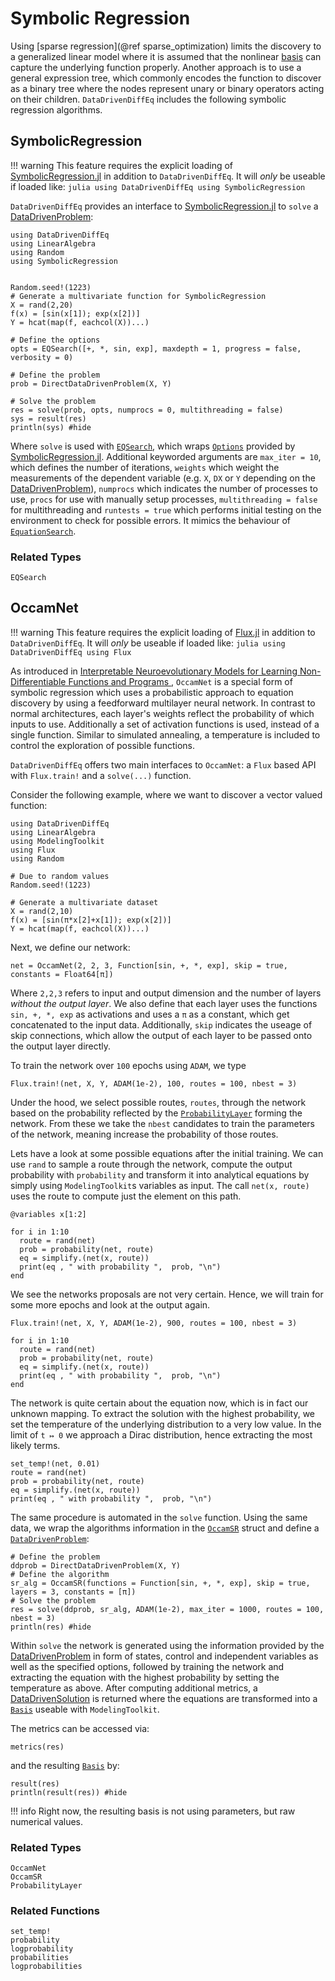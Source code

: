 # Symbolic Regression

Using [sparse regression](@ref sparse_optimization) limits the discovery to a generalized linear model where it is assumed that the nonlinear [basis](@ref) can capture the underlying function properly. Another approach is to use a general expression tree, which commonly encodes the function to discover as a binary tree where the nodes represent unary or binary operators acting on their children. `DataDrivenDiffEq` includes the following symbolic regression algorithms.

## SymbolicRegression

!!! warning
    This feature requires the explicit loading of [SymbolicRegression.jl](https://github.com/MilesCranmer/SymbolicRegression.jl) in addition to `DataDrivenDiffEq`. It will _only_ be useable if loaded like:
    ```julia
    using DataDrivenDiffEq
    using SymbolicRegression
    ```

`DataDrivenDiffEq` provides an interface to [SymbolicRegression.jl](https://github.com/MilesCranmer/SymbolicRegression.jl) to `solve` a [DataDrivenProblem](@ref):

```@example symbolic_regression_api
using DataDrivenDiffEq
using LinearAlgebra
using Random
using SymbolicRegression


Random.seed!(1223)
# Generate a multivariate function for SymbolicRegression
X = rand(2,20)
f(x) = [sin(x[1]); exp(x[2])]
Y = hcat(map(f, eachcol(X))...)

# Define the options
opts = EQSearch([+, *, sin, exp], maxdepth = 1, progress = false, verbosity = 0)

# Define the problem
prob = DirectDataDrivenProblem(X, Y)

# Solve the problem
res = solve(prob, opts, numprocs = 0, multithreading = false)
sys = result(res)
println(sys) #hide
```

Where `solve` is used with [`EQSearch`](@ref), which wraps [`Options`](https://astroautomata.com/SymbolicRegression.jl/stable/api/#Options) provided by [SymbolicRegression.jl](https://github.com/MilesCranmer/SymbolicRegression.jl). Additional keyworded arguments are `max_iter = 10`, which defines the number of iterations, `weights` which weight the measurements of the dependent variable (e.g. `X`, `DX` or `Y` depending on the [DataDrivenProblem](@ref)), `numprocs` which indicates the number of processes to use, `procs` for use with manually setup processes, `multithreading = false` for multithreading and `runtests = true` which performs initial testing on the environment to check for possible errors. It mimics the behaviour of [`EquationSearch`](https://astroautomata.com/SymbolicRegression.jl/stable/api/#EquationSearch).

### Related Types

```@docs
EQSearch
```

## OccamNet

!!! warning
    This feature requires the explicit loading of [Flux.jl](https://fluxml.ai/) in addition to `DataDrivenDiffEq`. It will _only_ be useable if loaded like:
    ```julia
    using DataDrivenDiffEq
    using Flux
    ```

As introduced in [Interpretable Neuroevolutionary Models for Learning Non-Differentiable Functions and Programs
](https://arxiv.org/abs/2007.10784), `OccamNet` is a special form of symbolic regression which uses a probabilistic approach to equation discovery by using a feedforward multilayer neural network. In contrast to normal architectures, each layer's weights reflect the probability of which inputs to use. Additionally a set of activation functions is used, instead of a single function. Similar to simulated annealing, a temperature is included to control the exploration of possible functions.

`DataDrivenDiffEq` offers two main interfaces to `OccamNet`: a `Flux` based API with `Flux.train!` and a `solve(...)` function.

Consider the following example, where we want to discover a vector valued function:

```@example occamnet_flux
using DataDrivenDiffEq
using LinearAlgebra
using ModelingToolkit
using Flux
using Random

# Due to random values
Random.seed!(1223)

# Generate a multivariate dataset
X = rand(2,10)
f(x) = [sin(π*x[2]+x[1]); exp(x[2])]
Y = hcat(map(f, eachcol(X))...)
```

Next, we define our network:

```@example occamnet_flux
net = OccamNet(2, 2, 3, Function[sin, +, *, exp], skip = true, constants = Float64[π])
```

Where `2,2,3` refers to input and output dimension and the number of layers _without the output layer_. We also define that each layer uses the functions `sin, +, *, exp` as activations and uses a `π` as a constant, which get concatenated to the input data. Additionally, `skip` indicates the useage of skip connections, which allow the output of each layer to be passed onto the output layer directly.

To train the network over `100` epochs using `ADAM`, we type
```@example occamnet_flux
Flux.train!(net, X, Y, ADAM(1e-2), 100, routes = 100, nbest = 3)
```

Under the hood, we select possible routes, `routes`, through the network based on the probability reflected by the [`ProbabilityLayer`](@ref) forming the network. From these we take the `nbest` candidates to train the parameters of the network, meaning increase the probability of those routes.

Lets have a look at some possible equations after the initial training. We can use `rand` to sample a route through the network, compute the output probability with `probability` and transform it into analytical equations by simply using `ModelingToolkit`s variables as input. The call `net(x, route)` uses the route to compute just the element on this path.

```@example occamnet_flux
@variables x[1:2]

for i in 1:10
  route = rand(net)
  prob = probability(net, route)
  eq = simplify.(net(x, route))
  print(eq , " with probability ",  prob, "\n")
end
```
We see the networks proposals are not very certain. Hence, we will train for some more epochs and look at the output again.

```@example occamnet_flux
Flux.train!(net, X, Y, ADAM(1e-2), 900, routes = 100, nbest = 3)

for i in 1:10
  route = rand(net)
  prob = probability(net, route)
  eq = simplify.(net(x, route))
  print(eq , " with probability ",  prob, "\n")
end
```

The network is quite certain about the equation now, which is in fact our unknown mapping. To extract the solution with the highest probability, we set the temperature of the underlying distribution to a very low value. In the limit of `t ↦ 0` we approach a Dirac distribution, hence extracting the most likely terms.

```@example occamnet_flux
set_temp!(net, 0.01)
route = rand(net)
prob = probability(net, route)
eq = simplify.(net(x, route))
print(eq , " with probability ",  prob, "\n")
```

The same procedure is automated in the `solve` function. Using the same data, we wrap the algorithms information in the [`OccamSR`](@ref) struct and define a [`DataDrivenProblem`](@ref):

```@example occamnet_flux
# Define the problem
ddprob = DirectDataDrivenProblem(X, Y)
# Define the algorithm
sr_alg = OccamSR(functions = Function[sin, +, *, exp], skip = true, layers = 3, constants = [π])
# Solve the problem
res = solve(ddprob, sr_alg, ADAM(1e-2), max_iter = 1000, routes = 100, nbest = 3)
println(res) #hide
```

Within `solve` the network is generated using the information provided by the [DataDrivenProblem](@ref) in form of states, control and independent variables as well as the specified options, followed by training the network and extracting the equation with the highest probability by setting the temperature as above. After computing additional metrics, a [DataDrivenSolution](@ref) is returned where the equations are transformed  into a [`Basis`](@ref) useable with `ModelingToolkit`.

The metrics can be accessed via:

```@example occamnet_flux
metrics(res)
```

and the resulting [`Basis`](@ref) by:

```@example occamnet_flux
result(res)
println(result(res)) #hide
```

!!! info
    Right now, the resulting basis is not using parameters, but raw numerical values.

### Related Types

```@docs
OccamNet
OccamSR
ProbabilityLayer
```

### Related Functions


```@docs
set_temp!
probability
logprobability
probabilities
logprobabilities
```
